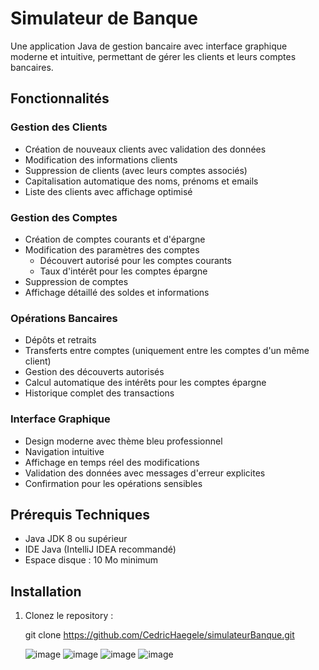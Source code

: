 # Simulateur de Banque

Une application Java de gestion bancaire avec interface graphique moderne et intuitive, permettant de gérer les clients et leurs comptes bancaires.

## Fonctionnalités

### Gestion des Clients
- Création de nouveaux clients avec validation des données
- Modification des informations clients
- Suppression de clients (avec leurs comptes associés)
- Capitalisation automatique des noms, prénoms et emails
- Liste des clients avec affichage optimisé

### Gestion des Comptes
- Création de comptes courants et d'épargne
- Modification des paramètres des comptes
  - Découvert autorisé pour les comptes courants
  - Taux d'intérêt pour les comptes épargne
- Suppression de comptes
- Affichage détaillé des soldes et informations

### Opérations Bancaires
- Dépôts et retraits
- Transferts entre comptes (uniquement entre les comptes d'un même client)
- Gestion des découverts autorisés
- Calcul automatique des intérêts pour les comptes épargne
- Historique complet des transactions

### Interface Graphique
- Design moderne avec thème bleu professionnel
- Navigation intuitive
- Affichage en temps réel des modifications
- Validation des données avec messages d'erreur explicites
- Confirmation pour les opérations sensibles

## Prérequis Techniques

- Java JDK 8 ou supérieur
- IDE Java (IntelliJ IDEA recommandé)
- Espace disque : 10 Mo minimum

## Installation

1. Clonez le repository :
   
   git clone https://github.com/CedricHaegele/simulateurBanque.git

   ![image](https://github.com/user-attachments/assets/1a5d1405-d4db-42b0-9bcf-e924ae1aecf6)
   ![image](https://github.com/user-attachments/assets/eda65079-d626-4349-94b5-eb93830e5da2)
   ![image](https://github.com/user-attachments/assets/1dfd6def-fe6d-4639-88dd-27927cb30387)
   ![image](https://github.com/user-attachments/assets/0056fe49-7a08-4905-ac57-07498518b09a)




